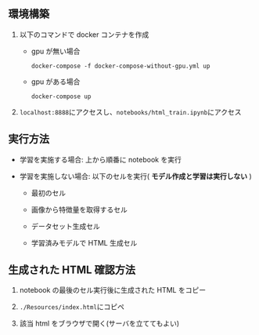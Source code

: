 ## 環境構築

1. 以下のコマンドで docker コンテナを作成

   - gpu が無い場合

     ```
     docker-compose -f docker-compose-without-gpu.yml up
     ```

   - gpu がある場合

     ```
     docker-compose up
     ```

2. `localhost:8888`にアクセスし、`notebooks/html_train.ipynb`にアクセス

## 実行方法

- 学習を実施する場合: 上から順番に notebook を実行

- 学習を実施しない場合: 以下のセルを実行( **モデル作成と学習は実行しない** )

  - 最初のセル

  - 画像から特徴量を取得するセル

  - データセット生成セル

  - 学習済みモデルで HTML 生成セル

## 生成された HTML 確認方法

1. notebook の最後のセル実行後に生成された HTML をコピー

2. `./Resources/index.html`にコピペ

3. 該当 html をブラウザで開く(サーバを立ててもよい)
